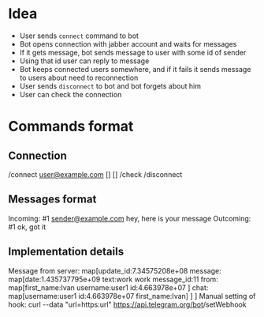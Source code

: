 # Idea

* User sends `connect` command to bot
* Bot opens connection with jabber account and waits for messages
* If it gets message, bot sends message to user with some id of sender
* Using that id user can reply to message 
* Bot keeps connected users somewhere, and if it fails it sends message 
	to users about need to reconnection
* User sends `disconnect` to bot and bot forgets about him
* User can check the connection

# Commands format

## Connection

/connect user@example.com <pass> [<host>] [<port>]
/check
/disconnect

## Messages format

Incoming: #1 sender@example.com hey, here is your message
Outcoming: #1 ok, got it

## Implementation details

Message from server: map[update_id:7.34575208e+08 message:
						map[date:1.435737795e+09 
							text:work work 
							message_id:11 
							from: map[first_name:Ivan 
									  username:user1 id:4.663978e+07
									  ] 
							chat: map[username:user1 
										id:4.663978e+07 
										first_name:Ivan]
							]
						]
Manual setting of hook:
curl --data "url=https:url" https://api.telegram.org/bot<token>/setWebhook
